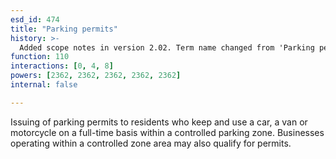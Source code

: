 ```yaml
---
esd_id: 474
title: "Parking permits"
history: >-
  Added scope notes in version 2.02. Term name changed from 'Parking permits' to 'Roads - street parking - permits' in version 3.00. Name changed to 'Parking permits' in version 4.00.
function: 110
interactions: [0, 4, 8]
powers: [2362, 2362, 2362, 2362, 2362]
internal: false

---
```


Issuing of parking permits to residents who keep and use a car, a van or motorcycle on a full-time basis within a controlled parking zone.  Businesses operating within a controlled zone area may also qualify for permits.

